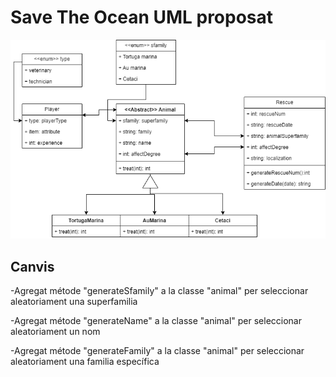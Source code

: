 # Save The Ocean UML proposat
![texto_alternativo](https://github.com/JoaquinAlcazar/SaveTheOcean/blob/master/SaveTheOceanUML.drawio.png?raw=true)
## Canvis
-Agregat métode "generateSfamily" a la classe "animal" per seleccionar aleatoriament una superfamilia

-Agregat métode "generateName" a la classe "animal" per seleccionar aleatoriament un nom

-Agregat métode "generateFamily" a la classe "animal" per seleccionar aleatoriament una familia específica

